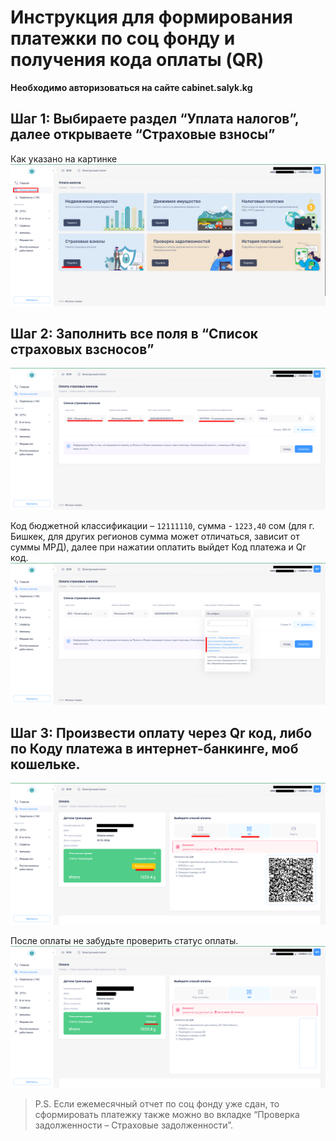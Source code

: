 # Инструкция для формирования платежки по соц фонду и получения кода оплаты (QR)

**Необходимо авторизоваться на сайте cabinet.salyk.kg**

## Шаг 1: Выбираете раздел “Уплата налогов”, далее открываете “Страховые взносы”
Как указано на картинке
![Раздел уплата налогов](../screenshots/socfond_pay/step1.png)

## Шаг 2: Заполнить все поля в “Список страховых взсносов”
![Раздел список страховых взносов](../screenshots/socfond_pay/step2.png)

Код бюджетной классификации – `12111110`, сумма - `1223,40` сом (для г. Бишкек, для других регионов сумма может отличаться, зависит от суммы МРД), далее при нажатии оплатить выйдет Код платежа и Qr код.
![Код бюджетной классификации](../screenshots/socfond_pay/step2_1.png)

## Шаг 3: Произвести оплату через Qr код, либо по Коду платежа в интернет-банкинге, моб кошельке.
![Оплата через Qr код](../screenshots/socfond_pay/step3.png)

После оплаты не забудьте проверить статус оплаты.
![Статус оплаты](../screenshots/socfond_pay/step4.png)

> P.S. Если ежемесячный отчет по соц фонду уже сдан, то сформировать платежку также можно  во вкладке “Проверка задолженности – Страховые задолженности”. 
